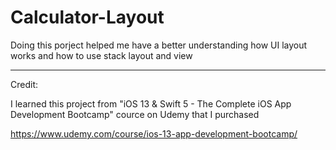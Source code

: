 # Calculator-Layout

Doing this porject helped me have a better understanding how UI layout works and how to use stack layout and view 

----------------------------------
Credit:

I learned this project from "iOS 13 & Swift 5 - The Complete iOS App Development Bootcamp" cource on Udemy that I purchased

https://www.udemy.com/course/ios-13-app-development-bootcamp/
